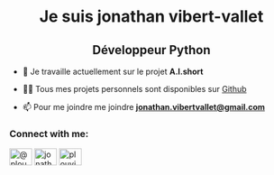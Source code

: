 <h1 align="center">Je suis jonathan vibert-vallet</h1>
<h2 align="center">Développeur Python</h2>

- 🔭 Je travaille actuellement sur le projet **A.I.short**

- 👨‍💻 Tous mes projets personnels sont disponibles sur [Github](Github)

- 📫 Pour me joindre me joindre **jonathan.vibertvallet@gmail.com**

<h3 align="left">Connect with me:</h3>
<p align="left">
<a href="https://twitter.com/@plouvi3" target="blank"><img align="center" src="https://raw.githubusercontent.com/rahuldkjain/github-profile-readme-generator/master/src/images/icons/Social/twitter.svg" alt="@plouvi3" height="30" width="40" /></a>
<a href="https://instagram.com/jonathan.vv" target="blank"><img align="center" src="https://raw.githubusercontent.com/rahuldkjain/github-profile-readme-generator/master/src/images/icons/Social/instagram.svg" alt="jonathan.vv" height="30" width="40" /></a>
<a href="https://discord.gg/plouvi#1996" target="blank"><img align="center" src="https://raw.githubusercontent.com/rahuldkjain/github-profile-readme-generator/master/src/images/icons/Social/discord.svg" alt="plouvi#1996" height="30" width="40" /></a>
</p>

